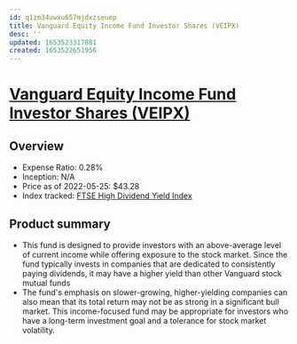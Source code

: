 ```yaml
---
id: q1zm34uwxu657mjdxzseuep
title: Vanguard Equity Income Fund Investor Shares (VEIPX)
desc: ''
updated: 1653523317881
created: 1653522651956
---
```

# [Vanguard Equity Income Fund Investor Shares (VEIPX)](https://investor.vanguard.com/mutual-funds/profile/VEIPX)

## Overview

- Expense Ratio: 0.28%
- Inception: N/A
- Price as of 2022-05-25: $43.28
- Index tracked: [FTSE High Dividend Yield Index](https://etfdb.com/index/ftse-high-dividend-yield-index/)

## Product summary

- This fund is designed to provide investors with an above-average level of current income while offering exposure to the stock market. Since the fund typically invests in companies that are dedicated to consistently paying dividends, it may have a higher yield than other Vanguard stock mutual funds
- The fund's emphasis on slower-growing, higher-yielding companies can also mean that its total return may not be as strong in a significant bull market. This income-focused fund may be appropriate for investors who have a long-term investment goal and a tolerance for stock market volatility.
